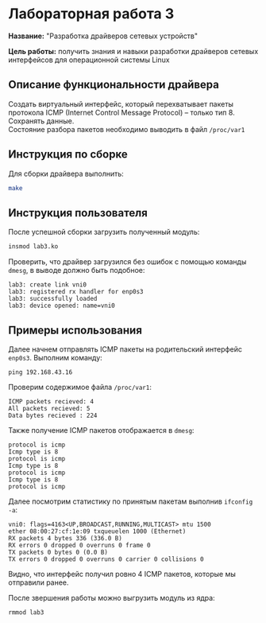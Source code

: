 # Лабораторная работа 3

**Название:** "Разработка драйверов сетевых устройств"

**Цель работы:** получить знания и навыки разработки драйверов сетевых интерфейсов для операционной системы Linux

## Описание функциональности драйвера
Создать виртуальный интерфейс, который перехватывает пакеты протокола ICMP (Internet Control Message Protocol) – только тип 8. Сохранять данные.  
Состояние разбора пакетов необходимо выводить в файл `/proc/var1`

## Инструкция по сборке
Для сборки драйвера выполнить:
```bash
make
```

## Инструкция пользователя
После успешной сборки загрузить полученный модуль:
```bash
insmod lab3.ko
```
Проверить, что драйвер загрузился без ошибок с помощью команды `dmesg`, в выводе должно быть подобное:
```
lab3: create link vni0
lab3: registered rx handler for enp0s3
lab3: successfully loaded
lab3: device opened: name=vni0
```

## Примеры использования
Далее начнем отправлять ICMP пакеты на родительский интерфейс `enp0s3`. Выполним команду:
```
ping 192.168.43.16
```
Проверим содержимое файла `/proc/var1`:
```
ICMP packets recieved: 4
All packets recieved: 5
Data bytes recieved : 224
```
Также получение ICMP пакетов отображается в `dmesg`:
```
protocol is icmp
Icmp type is 8
protocol is icmp
Icmp type is 8
protocol is icmp
Icmp type is 8
protocol is icmp
```
Далее посмотрим статистику по принятым пакетам выполнив `ifconfig -a`:
```
vni0: flags=4163<UP,BROADCAST,RUNNING,MULTICAST> mtu 1500
ether 08:00:27:cf:1e:09 txqueuelen 1000 (Ethernet)
RX packets 4 bytes 336 (336.0 B)
RX errors 0 dropped 0 overruns 0 frame 0
TX packets 0 bytes 0 (0.0 B)
TX errors 0 dropped 0 overruns 0 carrier 0 collisions 0
```
Видно, что интерфейс получил ровно 4 ICMP пакетов, которые мы отправили ранее.

После звершения работы можно выгрузить модуль из ядра:
```bash
rmmod lab3
```

